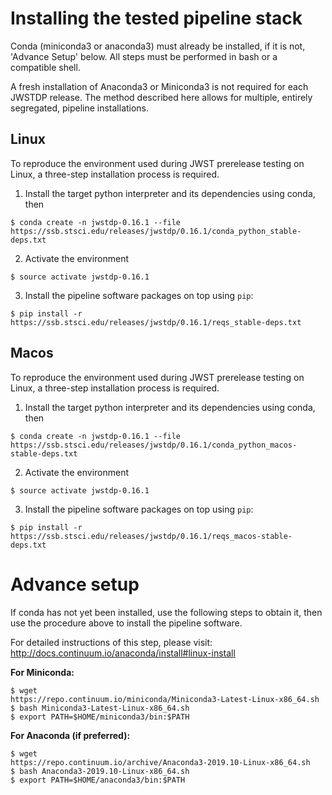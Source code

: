 # Installing the tested pipeline stack

Conda (miniconda3 or anaconda3) must already be installed, if it is not,
'Advance Setup' below.
All steps must be performed in bash or a compatible shell.

A fresh installation of Anaconda3 or Miniconda3 is not required for each JWSTDP
release. The method described here allows for multiple, entirely segregated,
pipeline installations.

## Linux
To reproduce the environment used during JWST prerelease testing on Linux, a 
three-step installation process is required.

1) Install the target python interpreter and its dependencies using conda, then
```
$ conda create -n jwstdp-0.16.1 --file
https://ssb.stsci.edu/releases/jwstdp/0.16.1/conda_python_stable-deps.txt
```

2) Activate the environment
```
$ source activate jwstdp-0.16.1
```

3) Install the pipeline software packages on top using `pip`:
```
$ pip install -r https://ssb.stsci.edu/releases/jwstdp/0.16.1/reqs_stable-deps.txt
```

## Macos
To reproduce the environment used during JWST prerelease testing on Linux, a 
three-step installation process is required.

1) Install the target python interpreter and its dependencies using conda, then
```
$ conda create -n jwstdp-0.16.1 --file
https://ssb.stsci.edu/releases/jwstdp/0.16.1/conda_python_macos-stable-deps.txt
```

2) Activate the environment
```
$ source activate jwstdp-0.16.1
```

3) Install the pipeline software packages on top using `pip`:
```
$ pip install -r https://ssb.stsci.edu/releases/jwstdp/0.16.1/reqs_macos-stable-deps.txt
```

# Advance setup
 
If conda has not yet been installed, use the following steps to obtain
it, then use the procedure above to install the pipeline software.

For detailed instructions of this step, please visit: http://docs.continuum.io/anaconda/install#linux-install

**For Miniconda:**

```
$ wget
https://repo.continuum.io/miniconda/Miniconda3-Latest-Linux-x86_64.sh
$ bash Miniconda3-Latest-Linux-x86_64.sh
$ export PATH=$HOME/miniconda3/bin:$PATH
```

**For Anaconda (if preferred):**

```
$ wget
https://repo.continuum.io/archive/Anaconda3-2019.10-Linux-x86_64.sh
$ bash Anaconda3-2019.10-Linux-x86_64.sh
$ export PATH=$HOME/anaconda3/bin:$PATH
```
